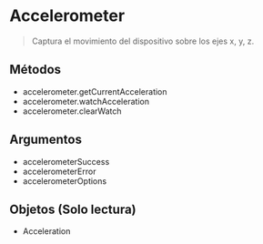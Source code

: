 Accelerometer
=============

> Captura el movimiento del dispositivo sobre los ejes x, y, z.

Métodos
-------

- accelerometer.getCurrentAcceleration
- accelerometer.watchAcceleration
- accelerometer.clearWatch

Argumentos
----------

- accelerometerSuccess
- accelerometerError
- accelerometerOptions

Objetos (Solo lectura)
----------------------

- Acceleration
